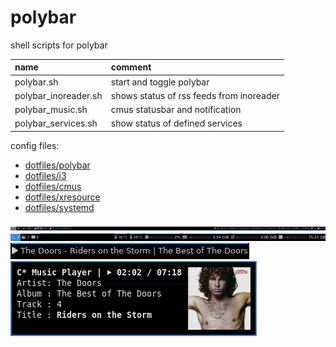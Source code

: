 # polybar

shell scripts for polybar

| name                 | comment                                  |
| :------------------- | :--------------------------------------- |
| polybar.sh           | start and toggle polybar                 |
| polybar_inoreader.sh | shows status of rss feeds from inoreader |
| polybar_music.sh     | cmus statusbar and notification          |
| polybar_services.sh  | show status of defined services          |

config files:

- [dotfiles/polybar](https://github.com/mrdotx/dotfiles/tree/master/.config/polybar)
- [dotfiles/i3](https://github.com/mrdotx/dotfiles/tree/master/.config/i3)
- [dotfiles/cmus](https://github.com/mrdotx/dotfiles/tree/master/.config/cmus)
- [dotfiles/xresource](https://github.com/mrdotx/dotfiles/tree/master/.config/X11)
- [dotfiles/systemd](https://github.com/mrdotx/dotfiles/tree/master/.config/systemd/user)

![monitor1](screenshot_monitor1.png)
![monitor2](screenshot_monitor2.png)
![cmus polybar](screenshot_cmus_polybar.png)
![cmus notify](screenshot_cmus_notify.png)
